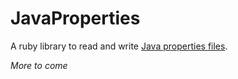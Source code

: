 # JavaProperties

A ruby library to read and write [Java properties files](http://en.wikipedia.org/wiki/.properties).

_More to come_